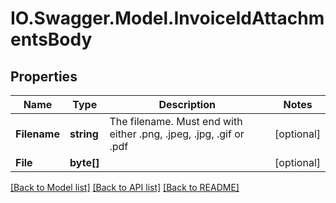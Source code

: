 # IO.Swagger.Model.InvoiceIdAttachmentsBody

## Properties

Name | Type | Description | Notes
------------ | ------------- | ------------- | -------------
**Filename** | **string** | The filename. Must end with either .png, .jpeg, .jpg, .gif or .pdf | [optional]
**File** | **byte[]** |  | [optional]

[[Back to Model list]](../README.md#documentation-for-models) [[Back to API list]](../README.md#documentation-for-api-endpoints) [[Back to README]](../README.md)


